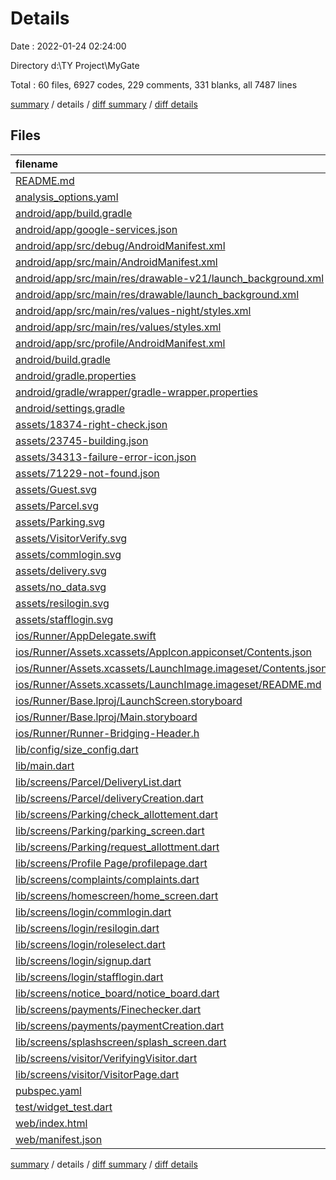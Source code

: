 # Details

Date : 2022-01-24 02:24:00

Directory d:\TY Project\MyGate

Total : 60 files,  6927 codes, 229 comments, 331 blanks, all 7487 lines

[summary](results.md) / details / [diff summary](diff.md) / [diff details](diff-details.md)

## Files
| filename | language | code | comment | blank | total |
| :--- | :--- | ---: | ---: | ---: | ---: |
| [README.md](/README.md) | Markdown | 10 | 0 | 7 | 17 |
| [analysis_options.yaml](/analysis_options.yaml) | YAML | 3 | 23 | 4 | 30 |
| [android/app/build.gradle](/android/app/build.gradle) | Groovy | 48 | 3 | 11 | 62 |
| [android/app/google-services.json](/android/app/google-services.json) | JSON | 39 | 0 | 0 | 39 |
| [android/app/src/debug/AndroidManifest.xml](/android/app/src/debug/AndroidManifest.xml) | XML | 4 | 3 | 1 | 8 |
| [android/app/src/main/AndroidManifest.xml](/android/app/src/main/AndroidManifest.xml) | XML | 34 | 11 | 5 | 50 |
| [android/app/src/main/res/drawable-v21/launch_background.xml](/android/app/src/main/res/drawable-v21/launch_background.xml) | XML | 4 | 7 | 2 | 13 |
| [android/app/src/main/res/drawable/launch_background.xml](/android/app/src/main/res/drawable/launch_background.xml) | XML | 4 | 7 | 2 | 13 |
| [android/app/src/main/res/values-night/styles.xml](/android/app/src/main/res/values-night/styles.xml) | XML | 9 | 9 | 1 | 19 |
| [android/app/src/main/res/values/styles.xml](/android/app/src/main/res/values/styles.xml) | XML | 9 | 9 | 1 | 19 |
| [android/app/src/profile/AndroidManifest.xml](/android/app/src/profile/AndroidManifest.xml) | XML | 4 | 3 | 1 | 8 |
| [android/build.gradle](/android/build.gradle) | Groovy | 26 | 0 | 5 | 31 |
| [android/gradle.properties](/android/gradle.properties) | Properties | 3 | 0 | 1 | 4 |
| [android/gradle/wrapper/gradle-wrapper.properties](/android/gradle/wrapper/gradle-wrapper.properties) | Properties | 5 | 1 | 1 | 7 |
| [android/settings.gradle](/android/settings.gradle) | Groovy | 8 | 0 | 4 | 12 |
| [assets/18374-right-check.json](/assets/18374-right-check.json) | JSON | 1 | 0 | 0 | 1 |
| [assets/23745-building.json](/assets/23745-building.json) | JSON | 1 | 0 | 0 | 1 |
| [assets/34313-failure-error-icon.json](/assets/34313-failure-error-icon.json) | JSON | 1 | 0 | 0 | 1 |
| [assets/71229-not-found.json](/assets/71229-not-found.json) | JSON | 1 | 0 | 0 | 1 |
| [assets/Guest.svg](/assets/Guest.svg) | XML | 1 | 0 | 0 | 1 |
| [assets/Parcel.svg](/assets/Parcel.svg) | XML | 1 | 0 | 0 | 1 |
| [assets/Parking.svg](/assets/Parking.svg) | XML | 1 | 0 | 0 | 1 |
| [assets/VisitorVerify.svg](/assets/VisitorVerify.svg) | XML | 1 | 0 | 0 | 1 |
| [assets/commlogin.svg](/assets/commlogin.svg) | XML | 1 | 0 | 0 | 1 |
| [assets/delivery.svg](/assets/delivery.svg) | XML | 1 | 0 | 0 | 1 |
| [assets/no_data.svg](/assets/no_data.svg) | XML | 1 | 0 | 0 | 1 |
| [assets/resilogin.svg](/assets/resilogin.svg) | XML | 34 | 0 | 1 | 35 |
| [assets/stafflogin.svg](/assets/stafflogin.svg) | XML | 38 | 0 | 1 | 39 |
| [ios/Runner/AppDelegate.swift](/ios/Runner/AppDelegate.swift) | Swift | 12 | 0 | 2 | 14 |
| [ios/Runner/Assets.xcassets/AppIcon.appiconset/Contents.json](/ios/Runner/Assets.xcassets/AppIcon.appiconset/Contents.json) | JSON | 122 | 0 | 1 | 123 |
| [ios/Runner/Assets.xcassets/LaunchImage.imageset/Contents.json](/ios/Runner/Assets.xcassets/LaunchImage.imageset/Contents.json) | JSON | 23 | 0 | 1 | 24 |
| [ios/Runner/Assets.xcassets/LaunchImage.imageset/README.md](/ios/Runner/Assets.xcassets/LaunchImage.imageset/README.md) | Markdown | 3 | 0 | 2 | 5 |
| [ios/Runner/Base.lproj/LaunchScreen.storyboard](/ios/Runner/Base.lproj/LaunchScreen.storyboard) | XML | 36 | 1 | 1 | 38 |
| [ios/Runner/Base.lproj/Main.storyboard](/ios/Runner/Base.lproj/Main.storyboard) | XML | 25 | 1 | 1 | 27 |
| [ios/Runner/Runner-Bridging-Header.h](/ios/Runner/Runner-Bridging-Header.h) | C++ | 1 | 0 | 1 | 2 |
| [lib/config/size_config.dart](/lib/config/size_config.dart) | Dart | 28 | 0 | 5 | 33 |
| [lib/main.dart](/lib/main.dart) | Dart | 50 | 3 | 8 | 61 |
| [lib/screens/Parcel/DeliveryList.dart](/lib/screens/Parcel/DeliveryList.dart) | Dart | 218 | 10 | 11 | 239 |
| [lib/screens/Parcel/deliveryCreation.dart](/lib/screens/Parcel/deliveryCreation.dart) | Dart | 370 | 3 | 10 | 383 |
| [lib/screens/Parking/check_allottement.dart](/lib/screens/Parking/check_allottement.dart) | Dart | 182 | 10 | 10 | 202 |
| [lib/screens/Parking/parking_screen.dart](/lib/screens/Parking/parking_screen.dart) | Dart | 99 | 10 | 14 | 123 |
| [lib/screens/Parking/request_allottment.dart](/lib/screens/Parking/request_allottment.dart) | Dart | 409 | 1 | 14 | 424 |
| [lib/screens/Profile Page/profilepage.dart](/lib/screens/Profile%20Page/profilepage.dart) | Dart | 421 | 4 | 13 | 438 |
| [lib/screens/complaints/complaints.dart](/lib/screens/complaints/complaints.dart) | Dart | 449 | 6 | 14 | 469 |
| [lib/screens/homescreen/home_screen.dart](/lib/screens/homescreen/home_screen.dart) | Dart | 466 | 1 | 19 | 486 |
| [lib/screens/login/commlogin.dart](/lib/screens/login/commlogin.dart) | Dart | 320 | 1 | 12 | 333 |
| [lib/screens/login/resilogin.dart](/lib/screens/login/resilogin.dart) | Dart | 320 | 5 | 17 | 342 |
| [lib/screens/login/roleselect.dart](/lib/screens/login/roleselect.dart) | Dart | 223 | 1 | 7 | 231 |
| [lib/screens/login/signup.dart](/lib/screens/login/signup.dart) | Dart | 408 | 3 | 8 | 419 |
| [lib/screens/login/stafflogin.dart](/lib/screens/login/stafflogin.dart) | Dart | 320 | 1 | 9 | 330 |
| [lib/screens/notice_board/notice_board.dart](/lib/screens/notice_board/notice_board.dart) | Dart | 325 | 5 | 12 | 342 |
| [lib/screens/payments/Finechecker.dart](/lib/screens/payments/Finechecker.dart) | Dart | 184 | 8 | 12 | 204 |
| [lib/screens/payments/paymentCreation.dart](/lib/screens/payments/paymentCreation.dart) | Dart | 541 | 6 | 17 | 564 |
| [lib/screens/splashscreen/splash_screen.dart](/lib/screens/splashscreen/splash_screen.dart) | Dart | 92 | 3 | 13 | 108 |
| [lib/screens/visitor/VerifyingVisitor.dart](/lib/screens/visitor/VerifyingVisitor.dart) | Dart | 331 | 2 | 12 | 345 |
| [lib/screens/visitor/VisitorPage.dart](/lib/screens/visitor/VisitorPage.dart) | Dart | 499 | 2 | 16 | 517 |
| [pubspec.yaml](/pubspec.yaml) | YAML | 41 | 42 | 7 | 90 |
| [test/widget_test.dart](/test/widget_test.dart) | Dart | 14 | 10 | 7 | 31 |
| [web/index.html](/web/index.html) | HTML | 79 | 14 | 6 | 99 |
| [web/manifest.json](/web/manifest.json) | JSON | 23 | 0 | 1 | 24 |

[summary](results.md) / details / [diff summary](diff.md) / [diff details](diff-details.md)